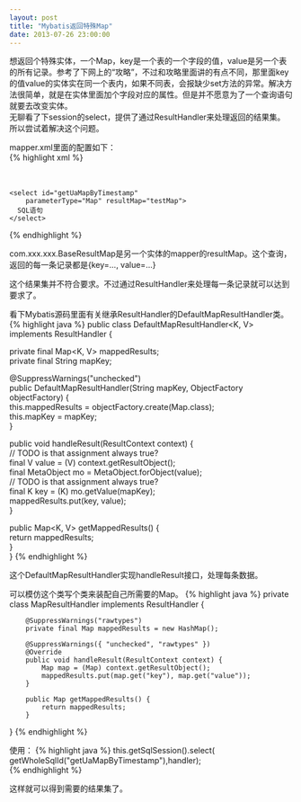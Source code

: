```yaml
---
layout: post
title: "Mybatis返回特殊Map"
date: 2013-07-26 23:00:00
---
```


想返回个特殊实体，一个Map，key是一个表的一个字段的值，value是另一个表的所有记录。参考了下网上的“攻略”，不过和攻略里面讲的有点不同，那里面key的值value的实体实在同一个表内，如果不同表，会报缺少set方法的异常。解决方法很简单，就是在实体里面加个字段对应的属性。但是并不愿意为了一个查询语句就要去改变实体。  
   无聊看了下session的select，提供了通过ResultHandler来处理返回的结果集。所以尝试着解决这个问题。

mapper.xml里面的配置如下：  
{% highlight xml %}
    <resultMap type="HashMap" id="testMap">  
        <result column="UA_INFO" property="key" />  
        <association property="value" 
            resultMap="com.xxx.xxx.BaseResultMap">
        </association>  
      </resultMap>  
      
      
    <select id="getUaMapByTimestamp" 
        parameterType="Map" resultMap="testMap">  
      SQL语句  
    </select>  
{% endhighlight %}

com.xxx.xxx.BaseResultMap是另一个实体的mapper的resultMap。这个查询，返回的每一条记录都是{key=..., value=...}

这个结果集并不符合要求。不过通过ResultHandler来处理每一条记录就可以达到要求了。

看下Mybatis源码里面有关继承ResultHandler的DefaultMapResultHandler类。
{% highlight java %}
public class DefaultMapResultHandler<K, V>
    implements ResultHandler {  
  
  private final Map<K, V> mappedResults;  
  private final String mapKey;  
  
  @SuppressWarnings("unchecked")  
  public DefaultMapResultHandler(String mapKey,
    ObjectFactory objectFactory) {  
    this.mappedResults = objectFactory.create(Map.class);  
    this.mapKey = mapKey;  
  }  
  
  public void handleResult(ResultContext context) {  
    // TODO is that assignment always true?  
    final V value = (V) context.getResultObject();  
    final MetaObject mo = MetaObject.forObject(value);  
    // TODO is that assignment always true?  
    final K key = (K) mo.getValue(mapKey);  
    mappedResults.put(key, value);  
  }  
  
  public Map<K, V> getMappedResults() {  
    return mappedResults;  
  }  
}
{% endhighlight %}

这个DefaultMapResultHandler实现handleResult接口，处理每条数据。

可以模仿这个类写个类来装配自己所需要的Map。
{% highlight java %}
private class MapResultHandler implements ResultHandler {  
      
        @SuppressWarnings("rawtypes")  
        private final Map mappedResults = new HashMap();  
              
        @SuppressWarnings({ "unchecked", "rawtypes" })  
        @Override  
        public void handleResult(ResultContext context) {  
            Map map = (Map) context.getResultObject();  
            mappedResults.put(map.get("key"), map.get("value"));  
        }  
              
        public Map getMappedResults() {  
            return mappedResults;  
        }  
            
}
{% endhighlight %}

使用：
{% highlight java %}
this.getSqlSession().select(
    getWholeSqlId("getUaMapByTimestamp"),handler);  
{% endhighlight %}

这样就可以得到需要的结果集了。
